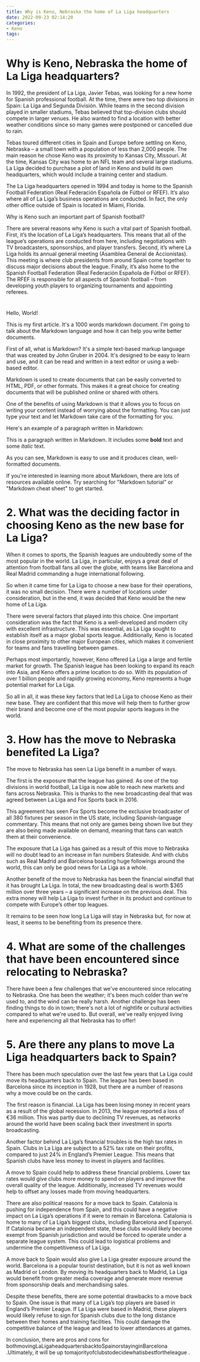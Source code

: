 ```yaml
---
title: Why is Keno, Nebraska the home of La Liga headquarters
date: 2022-09-23 02:14:20
categories:
- Keno
tags:
---
```



#  Why is Keno, Nebraska the home of La Liga headquarters?

In 1992, the president of La Liga, Javier Tebas, was looking for a new home for Spanish professional football. At the time, there were two top divisions in Spain: La Liga and Segunda División. While teams in the second division played in smaller stadiums, Tebas believed that top-division clubs should compete in larger venues. He also wanted to find a location with better weather conditions since so many games were postponed or cancelled due to rain.

Tebas toured different cities in Spain and Europe before settling on Keno, Nebraska – a small town with a population of less than 2,000 people. The main reason he chose Keno was its proximity to Kansas City, Missouri. At the time, Kansas City was home to an NFL team and several large stadiums. La Liga decided to purchase a plot of land in Keno and build its own headquarters, which would include a training center and stadium.

The La Liga headquarters opened in 1994 and today is home to the Spanish Football Federation (Real Federación Española de Fútbol or RFEF). It’s also where all of La Liga’s business operations are conducted. In fact, the only other office outside of Spain is located in Miami, Florida.

Why is Keno such an important part of Spanish football?

There are several reasons why Keno is such a vital part of Spanish football. First, it’s the location of La Liga’s headquarters. This means that all of the league’s operations are conducted from here, including negotiations with TV broadcasters, sponsorships, and player transfers. Second, it’s where La Liga holds its annual general meeting (Asamblea General de Accionistas). This meeting is where club presidents from around Spain come together to discuss major decisions about the league. Finally, it’s also home to the Spanish Football Federation (Real Federación Española de Fútbol or RFEF). The RFEF is responsible for all aspects of Spanish football – from developing youth players to organizing tournaments and appointing referees.

#  

Hello, World!

This is my first article. It's a 1000 words markdown document. I'm going to talk about the Markdown language and how it can help you write better documents.

First of all, what is Markdown?  It's a simple text-based markup language that was created by John Gruber in 2004. It's designed to be easy to learn and use, and it can be read and written in a text editor or using a web-based editor. 

Markdown is used to create documents that can be easily converted to HTML, PDF, or other formats. This makes it a great choice for creating documents that will be published online or shared with others. 

One of the benefits of using Markdown is that it allows you to focus on writing your content instead of worrying about the formatting. You can just type your text and let Markdown take care of the formatting for you. 

Here's an example of a paragraph written in Markdown: 

This is a paragraph written in Markdown. It includes some **bold** text and some _italic_ text.

As you can see, Markdown is easy to use and it produces clean, well-formatted documents. 

If you're interested in learning more about Markdown, there are lots of resources available online. Try searching for "Markdown tutorial" or "Markdown cheat sheet" to get started.

# 2. What was the deciding factor in choosing Keno as the new base for La Liga?

When it comes to sports, the Spanish leagues are undoubtedly some of the most popular in the world. La Liga, in particular, enjoys a great deal of attention from football fans all over the globe, with teams like Barcelona and Real Madrid commanding a huge international following.

So when it came time for La Liga to choose a new base for their operations, it was no small decision. There were a number of locations under consideration, but in the end, it was decided that Keno would be the new home of La Liga.

There were several factors that played into this choice. One important consideration was the fact that Keno is a well-developed and modern city with excellent infrastructure. This was essential, as La Liga sought to establish itself as a major global sports league. Additionally, Keno is located in close proximity to other major European cities, which makes it convenient for teams and fans travelling between games.

Perhaps most importantly, however, Keno offered La Liga a large and fertile market for growth. The Spanish league has been looking to expand its reach into Asia, and Keno offers a prime location to do so. With its population of over 1 billion people and rapidly growing economy, Keno represents a huge potential market for La Liga.

So all in all, it was these key factors that led La Liga to choose Keno as their new base. They are confident that this move will help them to further grow their brand and become one of the most popular sports leagues in the world.

# 3. How has the move to Nebraska benefited La Liga?

The move to Nebraska has seen La Liga benefit in a number of ways.

The first is the exposure that the league has gained. As one of the top divisions in world football, La Liga is now able to reach new markets and fans across Nebraska. This is thanks to the new broadcasting deal that was agreed between La Liga and Fox Sports back in 2016.

This agreement has seen Fox Sports become the exclusive broadcaster of all 380 fixtures per season in the US state, including Spanish-language commentary. This means that not only are games being shown live but they are also being made available on demand, meaning that fans can watch them at their convenience.

The exposure that La Liga has gained as a result of this move to Nebraska will no doubt lead to an increase in fan numbers Stateside. And with clubs such as Real Madrid and Barcelona boasting huge followings around the world, this can only be good news for La Liga as a whole.

Another benefit of the move to Nebraska has been the financial windfall that it has brought La Liga. In total, the new broadcasting deal is worth $365 million over three years – a significant increase on the previous deal. This extra money will help La Liga to invest further in its product and continue to compete with Europe’s other top leagues.

It remains to be seen how long La Liga will stay in Nebraska but, for now at least, it seems to be benefiting from its presence there.

# 4. What are some of the challenges that have been encountered since relocating to Nebraska?

There have been a few challenges that we've encountered since relocating to Nebraska. One has been the weather; it's been much colder than we're used to, and the wind can be really harsh. Another challenge has been finding things to do in town; there's not a lot of nightlife or cultural activities compared to what we're used to. But overall, we've really enjoyed living here and experiencing all that Nebraska has to offer!

# 5. Are there any plans to move La Liga headquarters back to Spain?

There has been much speculation over the last few years that La Liga could move its headquarters back to Spain. The league has been based in Barcelona since its inception in 1928, but there are a number of reasons why a move could be on the cards.

The first reason is financial. La Liga has been losing money in recent years as a result of the global recession. In 2013, the league reported a loss of €36 million. This was partly due to declining TV revenues, as networks around the world have been scaling back their investment in sports broadcasting.

Another factor behind La Liga’s financial troubles is the high tax rates in Spain. Clubs in La Liga are subject to a 52% tax rate on their profits, compared to just 24% in England’s Premier League. This means that Spanish clubs have less money to invest in players and facilities.

A move to Spain could help to address these financial problems. Lower tax rates would give clubs more money to spend on players and improve the overall quality of the league. Additionally, increased TV revenues would help to offset any losses made from moving headquarters.

There are also political reasons for a move back to Spain. Catalonia is pushing for independence from Spain, and this could have a negative impact on La Liga’s operations if it were to remain in Barcelona. Catalonia is home to many of La Liga’s biggest clubs, including Barcelona and Espanyol. If Catalonia became an independent state, these clubs would likely become exempt from Spanish jurisdiction and would be forced to operate under a separate league system. This could lead to logistical problems and undermine the competitiveness of La Liga.

A move back to Spain would also give La Liga greater exposure around the world. Barcelona is a popular tourist destination, but it is not as well known as Madrid or London. By moving its headquarters back to Madrid, La Liga would benefit from greater media coverage and generate more revenue from sponsorship deals and merchandising sales.

Despite these benefits, there are some potential drawbacks to a move back to Spain. One issue is that many of La Liga’s top players are based in England’s Premier League. If La Liga were based in Madrid, these players would likely refuse to sign for Spanish clubs due to the long distance between their homes and training facilities. This could damage the competitive balance of the league and lead to lower attendances at games.

In conclusion, there are pros and cons for bothmovingLaLigaheadquartersbacktoSpainorstayinginBarcelona .Ultimately, it will be up tomajorityofclubstodecidewhatisbestfortheleague .
